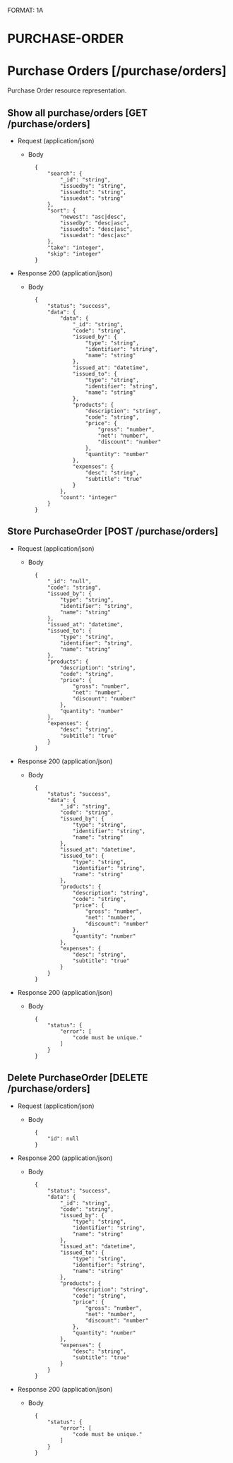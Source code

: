 FORMAT: 1A

# PURCHASE-ORDER

# Purchase Orders [/purchase/orders]
Purchase Order resource representation.

## Show all purchase/orders [GET /purchase/orders]


+ Request (application/json)
    + Body

            {
                "search": {
                    "_id": "string",
                    "issuedby": "string",
                    "issuedto": "string",
                    "issuedat": "string"
                },
                "sort": {
                    "newest": "asc|desc",
                    "issedby": "desc|asc",
                    "issuedto": "desc|asc",
                    "issuedat": "desc|asc"
                },
                "take": "integer",
                "skip": "integer"
            }

+ Response 200 (application/json)
    + Body

            {
                "status": "success",
                "data": {
                    "data": {
                        "_id": "string",
                        "code": "string",
                        "issued_by": {
                            "type": "string",
                            "identifier": "string",
                            "name": "string"
                        },
                        "issued_at": "datetime",
                        "issued_to": {
                            "type": "string",
                            "identifier": "string",
                            "name": "string"
                        },
                        "products": {
                            "description": "string",
                            "code": "string",
                            "price": {
                                "gross": "number",
                                "net": "number",
                                "discount": "number"
                            },
                            "quantity": "number"
                        },
                        "expenses": {
                            "desc": "string",
                            "subtitle": "true"
                        }
                    },
                    "count": "integer"
                }
            }

## Store PurchaseOrder [POST /purchase/orders]


+ Request (application/json)
    + Body

            {
                "_id": "null",
                "code": "string",
                "issued_by": {
                    "type": "string",
                    "identifier": "string",
                    "name": "string"
                },
                "issued_at": "datetime",
                "issued_to": {
                    "type": "string",
                    "identifier": "string",
                    "name": "string"
                },
                "products": {
                    "description": "string",
                    "code": "string",
                    "price": {
                        "gross": "number",
                        "net": "number",
                        "discount": "number"
                    },
                    "quantity": "number"
                },
                "expenses": {
                    "desc": "string",
                    "subtitle": "true"
                }
            }

+ Response 200 (application/json)
    + Body

            {
                "status": "success",
                "data": {
                    "_id": "string",
                    "code": "string",
                    "issued_by": {
                        "type": "string",
                        "identifier": "string",
                        "name": "string"
                    },
                    "issued_at": "datetime",
                    "issued_to": {
                        "type": "string",
                        "identifier": "string",
                        "name": "string"
                    },
                    "products": {
                        "description": "string",
                        "code": "string",
                        "price": {
                            "gross": "number",
                            "net": "number",
                            "discount": "number"
                        },
                        "quantity": "number"
                    },
                    "expenses": {
                        "desc": "string",
                        "subtitle": "true"
                    }
                }
            }

+ Response 200 (application/json)
    + Body

            {
                "status": {
                    "error": [
                        "code must be unique."
                    ]
                }
            }

## Delete PurchaseOrder [DELETE /purchase/orders]


+ Request (application/json)
    + Body

            {
                "id": null
            }

+ Response 200 (application/json)
    + Body

            {
                "status": "success",
                "data": {
                    "_id": "string",
                    "code": "string",
                    "issued_by": {
                        "type": "string",
                        "identifier": "string",
                        "name": "string"
                    },
                    "issued_at": "datetime",
                    "issued_to": {
                        "type": "string",
                        "identifier": "string",
                        "name": "string"
                    },
                    "products": {
                        "description": "string",
                        "code": "string",
                        "price": {
                            "gross": "number",
                            "net": "number",
                            "discount": "number"
                        },
                        "quantity": "number"
                    },
                    "expenses": {
                        "desc": "string",
                        "subtitle": "true"
                    }
                }
            }

+ Response 200 (application/json)
    + Body

            {
                "status": {
                    "error": [
                        "code must be unique."
                    ]
                }
            }
